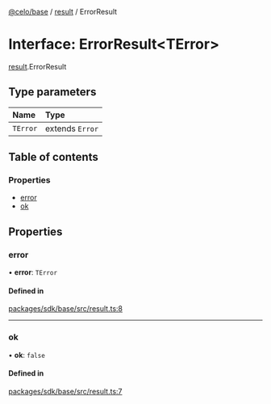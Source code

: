 [@celo/base](../README.md) / [result](../modules/result.md) / ErrorResult

# Interface: ErrorResult\<TError\>

[result](../modules/result.md).ErrorResult

## Type parameters

| Name | Type |
| :------ | :------ |
| `TError` | extends `Error` |

## Table of contents

### Properties

- [error](result.ErrorResult.md#error)
- [ok](result.ErrorResult.md#ok)

## Properties

### error

• **error**: `TError`

#### Defined in

[packages/sdk/base/src/result.ts:8](https://github.com/celo-org/developer-tooling/blob/master/packages/sdk/base/src/result.ts#L8)

___

### ok

• **ok**: ``false``

#### Defined in

[packages/sdk/base/src/result.ts:7](https://github.com/celo-org/developer-tooling/blob/master/packages/sdk/base/src/result.ts#L7)
